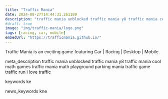 ```yaml
---
title: "Traffic Mania"
date: 2024-08-27T14:44:31.261189
description: "traffic mania unblocked traffic mania y8 traffic mania cool math games traffic mania math playground parking mania traffic game traffic run i love traffic"
#draft: true
image: "img/traffic-mania/logo.png"
tags: [racing, car, mobile]
embedUrl: "https://trafficmania.github.io/"
---
```


Traffic Mania is an exciting game featuring Car | Racing | Desktop | Mobile.

meta_description
traffic mania unblocked traffic mania y8 traffic mania cool math games traffic mania math playground parking mania traffic game traffic run i love traffic


keywords
ke


news_keywords
kne
